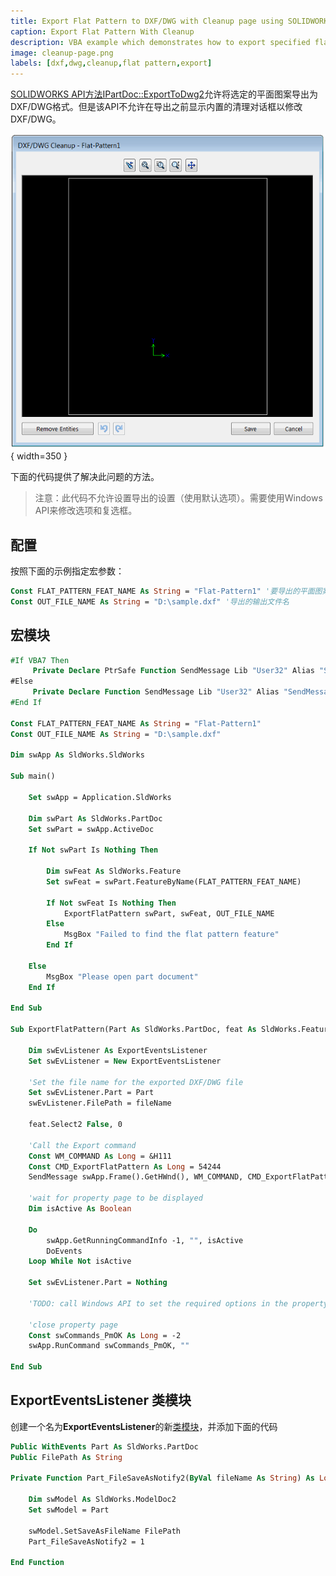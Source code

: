 ```yaml
---
title: Export Flat Pattern to DXF/DWG with Cleanup page using SOLIDWORKS API
caption: Export Flat Pattern With Cleanup
description: VBA example which demonstrates how to export specified flat pattern to DXF/DWG with Cleanup dialog
image: cleanup-page.png
labels: [dxf,dwg,cleanup,flat pattern,export]
---
```

[SOLIDWORKS API方法IPartDoc::ExportToDwg2](https://help.solidworks.com/2014/english/api/sldworksapi/SolidWorks.Interop.sldworks~SolidWorks.Interop.sldworks.IPartDoc~ExportToDWG2.html)允许将选定的平面图案导出为DXF/DWG格式。但是该API不允许在导出之前显示内置的清理对话框以修改DXF/DWG。

![DXF/DWG 清理](cleanup-page.png){ width=350 }

下面的代码提供了解决此问题的方法。

> 注意：此代码不允许设置导出的设置（使用默认选项）。需要使用Windows API来修改选项和复选框。

## 配置

按照下面的示例指定宏参数：

~~~vb
Const FLAT_PATTERN_FEAT_NAME As String = "Flat-Pattern1" '要导出的平面图案特征的名称
Const OUT_FILE_NAME As String = "D:\sample.dxf" '导出的输出文件名
~~~

## 宏模块

~~~ vb
#If VBA7 Then
     Private Declare PtrSafe Function SendMessage Lib "User32" Alias "SendMessageA" (ByVal hWnd As Long, ByVal wMsg As Long, ByVal wParam As Long, lParam As Any) As Long
#Else
     Private Declare Function SendMessage Lib "User32" Alias "SendMessageA" (ByVal hWnd As Long, ByVal wMsg As Long, ByVal wParam As Long, lParam As Any) As Long
#End If

Const FLAT_PATTERN_FEAT_NAME As String = "Flat-Pattern1"
Const OUT_FILE_NAME As String = "D:\sample.dxf"

Dim swApp As SldWorks.SldWorks

Sub main()

    Set swApp = Application.SldWorks
    
    Dim swPart As SldWorks.PartDoc
    Set swPart = swApp.ActiveDoc
    
    If Not swPart Is Nothing Then
        
        Dim swFeat As SldWorks.Feature
        Set swFeat = swPart.FeatureByName(FLAT_PATTERN_FEAT_NAME)
        
        If Not swFeat Is Nothing Then
            ExportFlatPattern swPart, swFeat, OUT_FILE_NAME
        Else
            MsgBox "Failed to find the flat pattern feature"
        End If
        
    Else
        MsgBox "Please open part document"
    End If
        
End Sub

Sub ExportFlatPattern(Part As SldWorks.PartDoc, feat As SldWorks.Feature, fileName As String)
                    
    Dim swEvListener As ExportEventsListener
    Set swEvListener = New ExportEventsListener
    
    'Set the file name for the exported DXF/DWG file
    Set swEvListener.Part = Part
    swEvListener.FilePath = fileName
    
    feat.Select2 False, 0
    
    'Call the Export command
    Const WM_COMMAND As Long = &H111
    Const CMD_ExportFlatPattern As Long = 54244
    SendMessage swApp.Frame().GetHWnd(), WM_COMMAND, CMD_ExportFlatPattern, 0
    
    'wait for property page to be displayed
    Dim isActive As Boolean
    
    Do
        swApp.GetRunningCommandInfo -1, "", isActive
        DoEvents
    Loop While Not isActive
    
    Set swEvListener.Part = Nothing

    'TODO: call Windows API to set the required options in the property page
    
    'close property page
    Const swCommands_PmOK As Long = -2
    swApp.RunCommand swCommands_PmOK, ""
    
End Sub
~~~



## ExportEventsListener 类模块

创建一个名为**ExportEventsListener**的新[类模块](/visual-basic/classes/)，并添加下面的代码

~~~ vb
Public WithEvents Part As SldWorks.PartDoc
Public FilePath As String

Private Function Part_FileSaveAsNotify2(ByVal fileName As String) As Long
    
    Dim swModel As SldWorks.ModelDoc2
    Set swModel = Part
    
    swModel.SetSaveAsFileName FilePath
    Part_FileSaveAsNotify2 = 1
    
End Function
~~~

